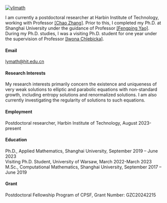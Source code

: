 
[![ylimath](https://img.shields.io/badge/ylimath-github-blue?logo=github)](https://github.com/ylimath)

I am currently a postdoctoral researcher at Harbin Institute of Technology, working with Professor [[Chao Zhang]](http://homepage-hit-edu-cn-s.ivpn.hit.edu.cn:1080/zhangchao).
Prior to this, I completed my Ph.D. at Shanghai University under the guidance of Professor [[Fengping Yao]](https://math.shu.edu.cn/info/1019/3040.htm). 
During my Ph.D. studies, I was a visiting Ph.D. student for one year under the supervision of Professor [[Iwona Chlebicka]](https://www.mimuw.edu.pl/~ichlebicka/).

#### Email
lymath@hit.edu.cn

#### Research Interests
My research interests primarily concern the existence and uniqueness of very weak solutions to elliptic and parabolic equations with non-standard growth, 
including entropy solutions and renormalized solutions. I am also currently investigating the regularity of solutions to such equations.

#### Employment
Postdoctoral researcher, Harbin Institute of Technology, August 2023-present 

#### Education
Ph.D., Applied Mathematics, Shanghai University, September 2019 – June 2023\
Visiting Ph.D. Student, University of Warsaw, March 2022-March 2023\
M.Sc., Computational Mathematics, Shanghai University, September 2017 – June 2019

#### Grant
Postdoctoral Fellowship Program of CPSF,  Grant Number: GZC20242215
